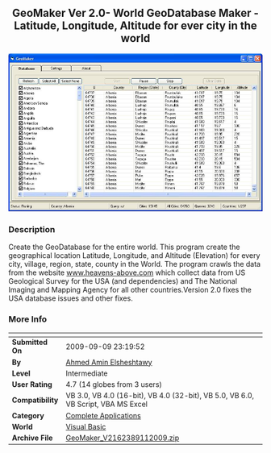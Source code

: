 ﻿<div align="center">

## GeoMaker Ver 2\.0\- World GeoDatabase Maker \- Latitude, Longitude, Altitude for ever city in the world

<img src="PIC20072172025146344.jpg">
</div>

### Description

Create the GeoDatabase for the entire world. This program create the geographical location Latitude, Longitude, and Altitude (Elevation) for every city, village, region, state, county in the World. The program crawls the data from the website www.heavens-above.com which collect data from US Geological Survey for the USA (and dependencies) and The National Imaging and Mapping Agency for all other countries.Version 2.0 fixes the USA database issues and other fixes.
 
### More Info
 


<span>             |<span>
---                |---
**Submitted On**   |2009-09-09 23:19:52
**By**             |[Ahmed Amin Elsheshtawy](https://github.com/Planet-Source-Code/PSCIndex/blob/master/ByAuthor/ahmed-amin-elsheshtawy.md)
**Level**          |Intermediate
**User Rating**    |4.7 (14 globes from 3 users)
**Compatibility**  |VB 3\.0, VB 4\.0 \(16\-bit\), VB 4\.0 \(32\-bit\), VB 5\.0, VB 6\.0, VB Script, VBA MS Excel
**Category**       |[Complete Applications](https://github.com/Planet-Source-Code/PSCIndex/blob/master/ByCategory/complete-applications__1-27.md)
**World**          |[Visual Basic](https://github.com/Planet-Source-Code/PSCIndex/blob/master/ByWorld/visual-basic.md)
**Archive File**   |[GeoMaker\_V2162389112009\.zip](https://github.com/Planet-Source-Code/ahmed-amin-elsheshtawy-geomaker-ver-2-0-world-geodatabase-maker-latitude-longitude-altitud__1-67897/archive/master.zip)








